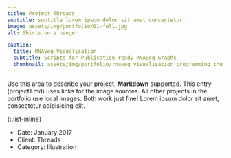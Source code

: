 ```yaml
---
title: Project Threads
subtitle: subtitle lorem ipsum dolor sit amet consectetur.
image: assets/img/portfolio/01-full.jpg
alt: Shirts on a hanger

caption:
  title: RNASeq Visualisation
  subtitle: Scripts for Publication-ready RNASeq Graphs
  thumbnail: assets/img/portfolio/rnaseq_visualisation_programming_thumb.png
---
```

Use this area to describe your project. **Markdown** supported. This entry (project1.md) uses links for the image sources. All other projects in the portfolio use local images. Both work just fine! Lorem ipsum dolor sit amet, consectetur adipisicing elit. 

{:.list-inline}
- Date: January 2017
- Client: Threads
- Category: Illustration